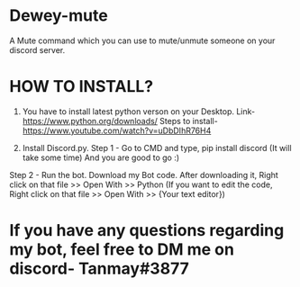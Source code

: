 # Dewey-mute
A Mute command which you can use to mute/unmute someone on your discord server. 

# HOW TO INSTALL?

1. You have to install latest python verson on your Desktop.
Link- https://www.python.org/downloads/
Steps to install- https://www.youtube.com/watch?v=uDbDIhR76H4

2. Install Discord.py.
Step 1 - Go to CMD and type, pip install discord (It will take some time)
And you are good to go :)

Step 2 - Run the bot. Download my Bot code. After downloading it, Right click on that file >> Open With >> Python
(If you want to edit the code, Right click on that file >> Open With >> {Your text editor})

# If you have any questions regarding my bot, feel free to DM me on discord- Tanmay#3877

